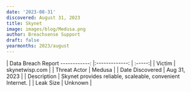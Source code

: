 ```yaml
---
date: '2023-08-31'
discovered: August 31, 2023
title: Skynet
image: images/blog/Medusa.png
author: Breachsense Support
draft: false
yearmonths: 2023/august
---
```



| Data Breach Report
------------:     |:-------------:    | :-----:|
| Victim      | skynetwisp.com      | 
| Threat Actor      | Medusa      | 
| Date Discovered      | Aug 31, 2023      | 
| Description      | Skynet provides reliable, scaleable, convenient Internet.      | 
| Leak Size      | Unknown      | 

